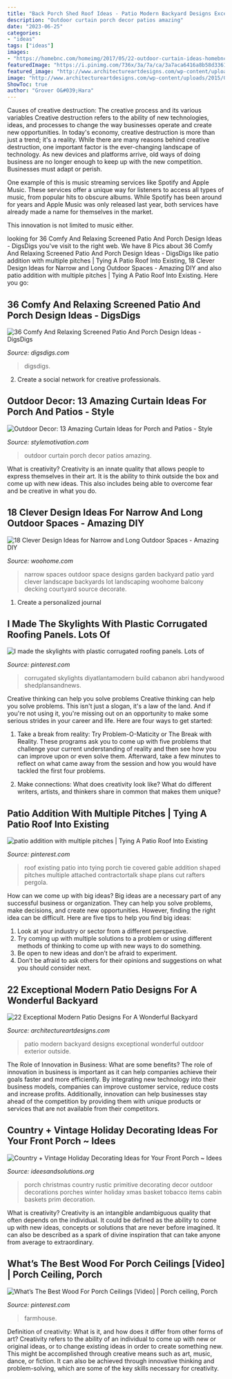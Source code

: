 ```yaml
---
title: "Back Porch Shed Roof Ideas - Patio Modern Backyard Designs Exceptional Wonderful Outdoor Exterior Outside"
description: "Outdoor curtain porch decor patios amazing"
date: "2023-06-25"
categories:
- "ideas"
tags: ["ideas"]
images:
- "https://homebnc.com/homeimg/2017/05/22-outdoor-curtain-ideas-homebnc.jpg"
featuredImage: "https://i.pinimg.com/736x/3a/7a/ca/3a7aca6416a8b58d3361369535625769.jpg"
featured_image: "http://www.architectureartdesigns.com/wp-content/uploads/2015/02/22-Exceptional-Modern-Patio-Designs-For-A-Wonderful-Backyard-9-630x504.jpg"
image: "http://www.architectureartdesigns.com/wp-content/uploads/2015/02/22-Exceptional-Modern-Patio-Designs-For-A-Wonderful-Backyard-9-630x504.jpg"
ShowToc: true
author: "Grover O&#039;Hara"
---
```



Causes of creative destruction: The creative process and its various variables
Creative destruction refers to the ability of new technologies, ideas, and processes to change the way businesses operate and create new opportunities. In today's economy, creative destruction is more than just a trend; it's a reality.
While there are many reasons behind creative destruction, one important factor is the ever-changing landscape of technology. As new devices and platforms arrive, old ways of doing business are no longer enough to keep up with the new competition. Businesses must adapt or perish.

One example of this is music streaming services like Spotify and Apple Music. These services offer a unique way for listeners to access all types of music, from popular hits to obscure albums. While Spotify has been around for years and Apple Music was only released last year, both services have already made a name for themselves in the market.

This innovation is not limited to music either.

	

		
looking for 36 Comfy And Relaxing Screened Patio And Porch Design Ideas - DigsDigs you've visit to the right web. We have 8 Pics about 36 Comfy And Relaxing Screened Patio And Porch Design Ideas - DigsDigs like patio addition with multiple pitches | Tying A Patio Roof Into Existing, 18 Clever Design Ideas for Narrow and Long Outdoor Spaces - Amazing DIY and also patio addition with multiple pitches | Tying A Patio Roof Into Existing. Here you go:
		
    
## 36 Comfy And Relaxing Screened Patio And Porch Design Ideas - DigsDigs

<img loading=lazy src="https://www.digsdigs.com/photos/comfy-and-relaxing-screened-patio-design-ideas-2.jpg" onerror="this.onerror=null;this.src='https://tse1.mm.bing.net/th?id=OIP.PC3QmR3Mxkt6Rwh-BC-ZFQAAAA&amp;pid=15.1';" alt="36 Comfy And Relaxing Screened Patio And Porch Design Ideas - DigsDigs">

_Source: digsdigs.com_

>digsdigs. 

	

2. Create a social network for creative professionals. 

    
## Outdoor Decor: 13 Amazing Curtain Ideas For Porch And Patios - Style

<img loading=lazy src="https://homebnc.com/homeimg/2017/05/22-outdoor-curtain-ideas-homebnc.jpg" onerror="this.onerror=null;this.src='https://tse3.mm.bing.net/th?id=OIP._mL1Lv49XPeDObuYcIDHSgHaKo&amp;pid=15.1';" alt="Outdoor Decor: 13 Amazing Curtain Ideas for Porch and Patios - Style">

_Source: stylemotivation.com_

>outdoor curtain porch decor patios amazing. 

	

What is creativity?
Creativity is an innate quality that allows people to express themselves in their art. It is the ability to think outside the box and come up with new ideas. This also includes being able to overcome fear and be creative in what you do.

    
## 18 Clever Design Ideas For Narrow And Long Outdoor Spaces - Amazing DIY

<img loading=lazy src="http://www.woohome.com/wp-content/uploads/2015/03/narrow-space-designs-woohome-10.jpg" onerror="this.onerror=null;this.src='https://tse1.mm.bing.net/th?id=OIP.7sVdJGBmpnJ09np8Dl18egHaJ4&amp;pid=15.1';" alt="18 Clever Design Ideas for Narrow and Long Outdoor Spaces - Amazing DIY">

_Source: woohome.com_

>narrow spaces outdoor space designs garden backyard patio yard clever landscape backyards lot landscaping woohome balcony decking courtyard source decorate. 

	

1. Create a personalized journal

    
## I Made The Skylights With Plastic Corrugated Roofing Panels. Lots Of

<img loading=lazy src="https://i.pinimg.com/736x/d9/31/d5/d931d5e9403bb0cab5aa455fa6aa365d.jpg" onerror="this.onerror=null;this.src='https://tse3.mm.bing.net/th?id=OIP.WdIH_Bogb7wtgqK099iTzAHaFj&amp;pid=15.1';" alt="I made the skylights with plastic corrugated roofing panels. Lots of">

_Source: pinterest.com_

>corrugated skylights diyatlantamodern build cabanon abri handywood shedplansandnews. 

	

Creative thinking can help you solve problems
Creative thinking can help you solve problems. This isn't just a slogan, it's a law of the land. And if you're not using it, you're missing out on an opportunity to make some serious strides in your career and life. Here are four ways to get started: 
1. Take a break from reality: Try Problem-O-Maticity or The Break with Reality. These programs ask you to come up with five problems that challenge your current understanding of reality and then see how you can improve upon or even solve them. Afterward, take a few minutes to reflect on what came away from the session and how you would have tackled the first four problems. 

2. Make connections: What does creativity look like? What do different writers, artists, and thinkers share in common that makes them unique?

    
## Patio Addition With Multiple Pitches | Tying A Patio Roof Into Existing

<img loading=lazy src="https://i.pinimg.com/736x/06/02/98/060298bec9f34f42662374696d9574d5--patio-roof-backyard-patio.jpg" onerror="this.onerror=null;this.src='https://tse2.mm.bing.net/th?id=OIP.ZYvKNoiwdibPr5t4-AqOTgHaFj&amp;pid=15.1';" alt="patio addition with multiple pitches | Tying A Patio Roof Into Existing">

_Source: pinterest.com_

>roof existing patio into tying porch tie covered gable addition shaped pitches multiple attached contractortalk shape plans cut rafters pergola. 

	

How can we come up with big ideas?
Big ideas are a necessary part of any successful business or organization. They can help you solve problems, make decisions, and create new opportunities. However, finding the right idea can be difficult. Here are five tips to help you find big ideas:
1. Look at your industry or sector from a different perspective.
2. Try coming up with multiple solutions to a problem or using different methods of thinking to come up with new ways to do something.
3. Be open to new ideas and don’t be afraid to experiment.
4. Don’t be afraid to ask others for their opinions and suggestions on what you should consider next.

    
## 22 Exceptional Modern Patio Designs For A Wonderful Backyard

<img loading=lazy src="http://www.architectureartdesigns.com/wp-content/uploads/2015/02/22-Exceptional-Modern-Patio-Designs-For-A-Wonderful-Backyard-9-630x504.jpg" onerror="this.onerror=null;this.src='https://tse2.mm.bing.net/th?id=OIP.-fmdGgkYXtpYr2IPmsp7IQHaF7&amp;pid=15.1';" alt="22 Exceptional Modern Patio Designs For A Wonderful Backyard">

_Source: architectureartdesigns.com_

>patio modern backyard designs exceptional wonderful outdoor exterior outside. 

	

The Role of Innovation in Business: What are some benefits?
The role of innovation in business is important as it can help companies achieve their goals faster and more efficiently. By integrating new technology into their business models, companies can improve customer service, reduce costs and increase profits. Additionally, innovation can help businesses stay ahead of the competition by providing them with unique products or services that are not available from their competitors.

    
## Country + Vintage Holiday Decorating Ideas For Your Front Porch ~ Idees

<img loading=lazy src="http://3.bp.blogspot.com/-MPUGzYLuQRU/VkX4tH0mcrI/AAAAAAAAHgQ/HUTASihrwO0/s1600/5334fe1051eebead8adbcda0119f1a26.jpg" onerror="this.onerror=null;this.src='https://tse4.mm.bing.net/th?id=OIP.axWn4g6Js6x7M_eHrHg30gHaJ4&amp;pid=15.1';" alt="Country + Vintage Holiday Decorating Ideas for Your Front Porch ~ Idees">

_Source: ideesandsolutions.org_

>porch christmas country rustic primitive decorating decor outdoor decorations porches winter holiday xmas basket tobacco items cabin baskets prim decoration. 

	

What is creativity?
Creativity is an intangible andambiguous quality that often depends on the individual. It could be defined as the ability to come up with new ideas, concepts or solutions that are never before imagined. It can also be described as a spark of divine inspiration that can take anyone from average to extraordinary.

    
## What’s The Best Wood For Porch Ceilings [Video] | Porch Ceiling, Porch

<img loading=lazy src="https://i.pinimg.com/736x/3a/7a/ca/3a7aca6416a8b58d3361369535625769.jpg" onerror="this.onerror=null;this.src='https://tse4.mm.bing.net/th?id=OIP.xlMCte9s3JhtGV0j8xzb4gHaNK&amp;pid=15.1';" alt="What’s The Best Wood For Porch Ceilings [Video] | Porch ceiling, Porch">

_Source: pinterest.com_

>farmhouse. 

	

Definition of creativity: What is it, and how does it differ from other forms of art?
Creativity refers to the ability of an individual to come up with new or original ideas, or to change existing ideas in order to create something new. This might be accomplished through creative means such as art, music, dance, or fiction. It can also be achieved through innovative thinking and problem-solving, which are some of the key skills necessary for creativity.

